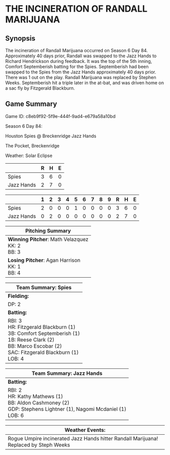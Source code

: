 # THE INCINERATION OF RANDALL MARIJUANA

## Synopsis

The incineration of Randall Marijuana occurred on Season 6 Day 84. Approximately 40 days prior, Randall was swapped
to the Jazz Hands to Richard Hendrickson during feedback. It was the top of the 5th inning, Comfort Septemberish
batting for the Spies. Septemberish had been swapped to the Spies from the Jazz Hands approximately 40 days prior.
There was 1 out on the play. Randall Marijuana was replaced by Stephen Weeks. Septemberish hit a triple later in
the at-bat, and was driven home on a sac fly by Fitzgerald Blackburn.

## Game Summary

Game ID: c8eb9f92-5f9e-444f-9ad4-e679a58a10bd

Season 6 Day 84:

Houston Spies @ Breckenridge Jazz Hands

The Pocket, Breckenridge

Weather: Solar Eclipse



|  | R | H | E |
| --- | --- | --- | --- |
| Spies |   3 |   6 |   0 | 
| Jazz Hands |   2 |   7 |   0 | 


|  |   1 |   2 |   3 |   4 |   5 |   6 |   7 |   8 |   9 |  R | H | E |
| --- | --- | --- | --- | --- | --- | --- | --- | --- | --- | --- | --- | --- |
| Spies |   2 |   0 |   0 |   0 |   1 |   0 |   0 |   0 |   0 |   3 |   6 |   0 | 
| Jazz Hands |   0 |   2 |   0 |   0 |   0 |   0 |   0 |   0 |   0 |   2 |   7 |   0 | 


| Pitching Summary |
| --- |
| **Winning Pitcher**: Math Velazquez<br />KK: 2<br />BB: 3 |
| **Losing Pitcher**: Agan Harrison<br />KK: 1<br />BB: 4 |


| Team Summary: Spies |
| --- |
| **Fielding:** |
| DP: 2 |
| **Batting:** |
| RBI: 3 <br />HR: Fitzgerald Blackburn (1) <br />3B: Comfort Septemberish (1) <br />1B: Reese Clark (2) <br />BB: Marco Escobar (2) <br />SAC: Fitzgerald Blackburn (1) <br />LOB: 4 |


| Team Summary: Jazz Hands |
| --- |
| **Batting:** |
| RBI: 2 <br />HR: Kathy Mathews (1) <br />BB: Aldon Cashmoney (2) <br />GDP: Stephens Lightner (1), Nagomi Mcdaniel (1) <br />LOB: 6 |


| **Weather Events:** |
| --- |
| Rogue Umpire incinerated Jazz Hands hitter Randall Marijuana! Replaced by Steph Weeks |


